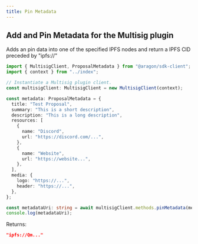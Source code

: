 ```yaml
---
title: Pin Metadata
---
```


## Add and Pin Metadata for the Multisig plugin

Adds an pin data into one of the specified IPFS nodes and return a IPFS CID preceded by "ipfs://"

```ts
import { MultisigClient, ProposalMetadata } from "@aragon/sdk-client";
import { context } from "../index";

// Instantiate a Multisig plugin client.
const multisigClient: MultisigClient = new MultisigClient(context);

const metadata: ProposalMetadata = {
  title: "Test Proposal",
  summary: "This is a short description",
  description: "This is a long description",
  resources: [
    {
      name: "Discord",
      url: "https://discord.com/...",
    },
    {
      name: "Website",
      url: "https://website...",
    },
  ],
  media: {
    logo: "https://...",
    header: "https://...",
  },
};

const metadataUri: string = await multisigClient.methods.pinMetadata(metadata);
console.log(metadataUri);
```


Returns:

```json
"ipfs://Qm..."
```